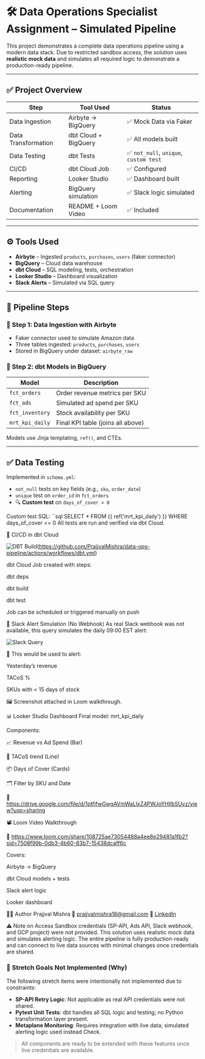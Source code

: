 # 🛠️ Data Operations Specialist Assignment – Simulated Pipeline

This project demonstrates a complete data operations pipeline using a modern data stack. Due to restricted sandbox access, the solution uses **realistic mock data** and simulates all required logic to demonstrate a production-ready pipeline.

---

## ✅ Project Overview

| Step                     | Tool Used              | Status   |
|--------------------------|------------------------|----------|
| Data Ingestion           | Airbyte → BigQuery     | ✅ Mock Data via Faker |
| Data Transformation      | dbt Cloud + BigQuery   | ✅ All models built |
| Data Testing             | dbt Tests              | ✅ `not_null`, `unique`, `custom test` |
| CI/CD                    | dbt Cloud Job          | ✅ Configured |
| Reporting                | Looker Studio          | ✅ Dashboard built |
| Alerting                 | BigQuery simulation    | ✅ Slack logic simulated |
| Documentation            | README + Loom Video    | ✅ Included |

---

## ⚙️ Tools Used

- **Airbyte** – Ingested `products`, `purchases`, `users` (faker connector)
- **BigQuery** – Cloud data warehouse
- **dbt Cloud** – SQL modeling, tests, orchestration
- **Looker Studio** – Dashboard visualization
- **Slack Alerts** – Simulated via SQL query

---

## 📂 Pipeline Steps

### 🔸 Step 1: Data Ingestion with Airbyte
- Faker connector used to simulate Amazon data
- Three tables ingested: `products`, `purchases`, `users`
- Stored in BigQuery under dataset: `airbyte_raw`

### 🔸 Step 2: dbt Models in BigQuery

| Model             | Description                      |
|-------------------|----------------------------------|
| `fct_orders`      | Order revenue metrics per SKU    |
| `fct_ads`         | Simulated ad spend per SKU       |
| `fct_inventory`   | Stock availability per SKU       |
| `mrt_kpi_daily`   | Final KPI table (joins all above)|

Models use Jinja templating, `ref()`, and CTEs.

---

## ✅ Data Testing

Implemented in `schema.yml`:
- `not_null` tests on key fields (e.g., `sku`, `order_date`)
- `unique` test on `order_id` in `fct_orders`
- 🔍 **Custom test** on `days_of_cover > 0`

Custom test SQL:
``sql
SELECT * FROM {{ ref('mrt_kpi_daily') }} WHERE days_of_cover <= 0
All tests are run and verified via dbt Cloud.

🔁 CI/CD in dbt Cloud

![DBT Build](https://github.com/PrajjvalMishra/data-ops-pipeline/actions/workflows/dbt.yml/badge.svg)(https://github.com/PrajjvalMishra/data-ops-pipeline/actions/workflows/dbt.yml)

dbt Cloud Job created with steps:

dbt deps

dbt build

dbt test

Job can be scheduled or triggered manually on push

🔔 Slack Alert Simulation (No Webhook)
As real Slack webhook was not available, this query simulates the daily 09:00 EST alert:

![Slack Query](https://github.com/user-attachments/assets/91ebcfbb-133c-4940-a5d9-61fbcdfea124)

🎯 This would be used to alert:

Yesterday’s revenue

TACoS %

SKUs with < 15 days of stock

🖼️ Screenshot attached in Loom walkthrough.

📊 Looker Studio Dashboard
Final model: mrt_kpi_daily

Components:

📈 Revenue vs Ad Spend (Bar)

🧮 TACoS trend (Line)

📦 Days of Cover (Cards)

🗂️ Filter by SKU and Date

🔗 https://drive.google.com/file/d/1ptfjfwGwgAVmWaLlxZ4PWJoYHIlbSUvz/view?usp=sharing

📽️ Loom Video Walkthrough

🔗 https://www.loom.com/share/108725ae73054488a4ee8e29481a1fb2?sid=7508f99b-0db3-4b60-83b7-15438dcaff6c


Covers:

Airbyte → BigQuery

dbt Cloud models + tests

Slack alert logic

Looker dashboard

🙋‍♂️ Author
Prajjval Mishra
📧 prajjvalmishra18@gmail.com
🔗 [LinkedIn](https://www.linkedin.com/in/prajjvalmishra/)

⚠️ Note on Access
Sandbox credentials (SP-API, Ads API, Slack webhook, and GCP project) were not provided. This solution uses realistic mock data and simulates alerting logic. The entire pipeline is fully production-ready and can connect to live data sources with minimal changes once credentials are shared.

### 🔁 Stretch Goals Not Implemented (Why)

The following stretch items were intentionally not implemented due to constraints:

- **SP-API Retry Logic**: Not applicable as real API credentials were not shared.
- **Pytest Unit Tests**: dbt handles all SQL logic and testing; no Python transformation layer present.
- **Metaplane Monitoring**: Requires integration with live data; simulated alerting logic used instead Check.

> All components are ready to be extended with these features once live credentials are available.
